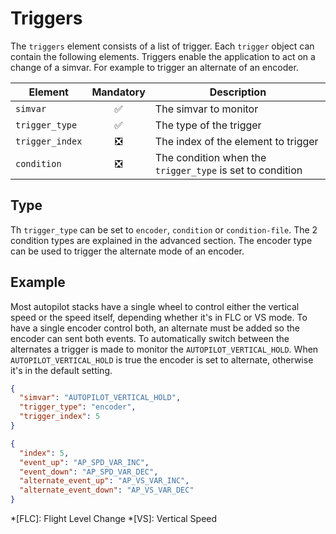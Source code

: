 # Triggers
The `triggers` element consists of a list of trigger. Each `trigger` object can contain the following elements.
Triggers enable the application to act on a change of a simvar. For example to trigger an alternate of an encoder.

| Element         | Mandatory                     | Description |
|-----------------|:-----------------------------:|----------|
| `simvar`        | :white_check_mark:            | The simvar to monitor |
| `trigger_type`  | :white_check_mark:            | The type of the trigger |
| `trigger_index` | :negative_squared_cross_mark: | The index of the element to trigger |
| `condition`     | :negative_squared_cross_mark: | The condition when the `trigger_type` is set to condition |

## Type
Th `trigger_type` can be set to `encoder`, `condition` or `condition-file`. The 2 condition types are explained in the advanced section. The encoder type can be used to trigger the alternate mode of an encoder.

## Example
Most autopilot stacks have a single wheel to control either the vertical speed or the speed itself, depending whether it's in FLC or VS mode. 
To have a single encoder control both, an alternate must be added so the encoder can sent both events. To automatically switch between the alternates a trigger is made to monitor the `AUTOPILOT_VERTICAL_HOLD`. When `AUTOPILOT_VERTICAL_HOLD` is true the encoder is set to alternate, otherwise it's in the default setting.
```json
{
  "simvar": "AUTOPILOT_VERTICAL_HOLD",
  "trigger_type": "encoder",
  "trigger_index": 5
}
```
```json
{
  "index": 5,
  "event_up": "AP_SPD_VAR_INC",
  "event_down": "AP_SPD_VAR_DEC",
  "alternate_event_up": "AP_VS_VAR_INC",
  "alternate_event_down": "AP_VS_VAR_DEC"
}
```

*[FLC]: Flight Level Change
*[VS]: Vertical Speed